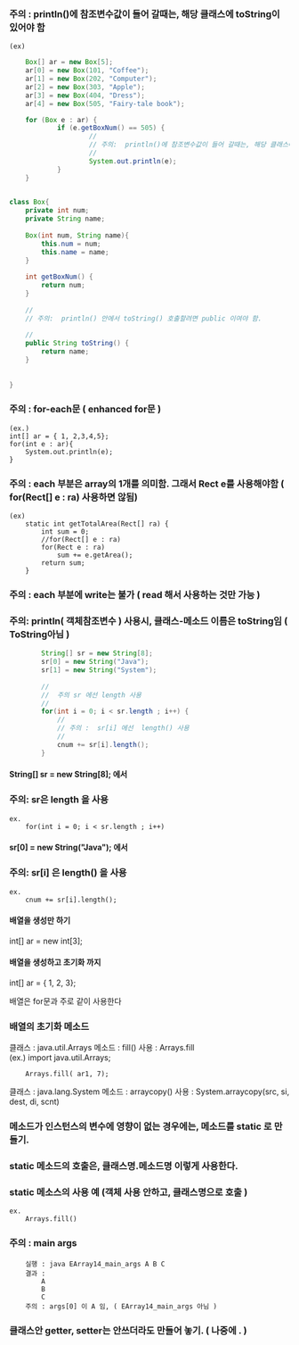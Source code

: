 ### 주의 : println()에 참조변수값이 들어 갈때는, 해당 클래스에 toString이 있어야 함
	(ex)
```java
	Box[] ar = new Box[5];
	ar[0] = new Box(101, "Coffee");
	ar[1] = new Box(202, "Computer");
	ar[2] = new Box(303, "Apple");
	ar[3] = new Box(404, "Dress");
	ar[4] = new Box(505, "Fairy-tale book");

	for (Box e : ar) {
			if (e.getBoxNum() == 505) {
					//
					// 주의:  println()에 참조변수값이 들어 갈때는, 해당 클래스에 toString이 있어야 함.
					//
					System.out.println(e);
			}
	}
```

```java	
	
class Box{
	private int num;
	private String name;
	
	Box(int num, String name){
		this.num = num;
		this.name = name;
	}
	
	int getBoxNum() {
		return num;
	}
	
	//
	// 주의:  println() 안에서 toString() 호출할려면 public 이여야 함.
		
	//
	public String toString() {
		return name;
	}
	
	
}
```

### 주의 : for-each문 ( enhanced for문 )
	(ex.)
	int[] ar = { 1, 2,3,4,5};
	for(int e : ar){
		System.out.println(e);
	}
	
### 주의 : each 부분은 array의 1개를 의미함. 그래서 Rect e를 사용해야함 ( for(Rect[] e : ra)  사용하면 않됨) 
	(ex)
		static int getTotalArea(Rect[] ra) {
			int sum = 0;
			//for(Rect[] e : ra)
			for(Rect e : ra) 
				sum += e.getArea();
			return sum;	
		}

### 주의 : each 부분에 write는 불가 ( read 해서 사용하는 것만 가능 )

### 주의:  println( 객체참조변수 ) 사용시, 클래스-메소드 이름은 toString임 ( ToString아님 )


```java
		String[] sr = new String[8];
		sr[0] = new String("Java");
		sr[1] = new String("System");
		
		//
		//  주의 sr 에선 length 사용
		//
		for(int i = 0; i < sr.length ; i++) {
			//
			// 주의 :  sr[i] 에선  length() 사용
			//
			cnum += sr[i].length();
		}
```

#### String[] sr = new String[8];  에서
### 주의:  sr은 length 을 사용
	ex.
		for(int i = 0; i < sr.length ; i++)
		
		
#### sr[0] = new String("Java");	에서
### 주의: sr[i] 은  length()	을 사용
	ex.
		cnum += sr[i].length();

#### 배열을 생성만 하기
int[] ar = new int[3];

#### 배열을 생성하고 초기화 까지 
int[] ar = { 1, 2, 3};


배열은 for문과 주로 같이 사용한다


### 배열의 초기화 메소드

클래스 : java.util.Arrays
메소드 : fill()
사용 : Arrays.fill	
		(ex.) 
		import java.util.Arrays;
		
		Arrays.fill( ar1, 7);

클래스 : java.lang.System
메소드 : arraycopy()
사용 : 
		System.arraycopy(src, si, dest, di, scnt)


### 메소드가 인스턴스의 변수에 영향이 없는 경우에는, 메소드를 static 로 만들기.
### static 메소드의 호출은, 클래스명.메소드명  이렇게 사용한다.

###  static 메소스의 사용 예 (객체 사용 안하고, 클래스명으로 호출 ) 
	ex. 
		Arrays.fill()
		
### 주의 : main args
		실행 : java EArray14_main_args A B C
		결과 : 
			A 
			B 
			C
		주의 : args[0] 이 A 임, ( EArray14_main_args 아님 )

###  클래스안 getter, setter는 안쓰더라도 만들어 놓기. ( 나중에 . ) 